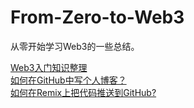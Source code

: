 # From-Zero-to-Web3
从零开始学习Web3的一些总结。

[Web3入门知识整理](https://blog.csdn.net/Holly7/article/details/149484937?spm=1001.2014.3001.5501)  
[如何在GitHub中写个人博客？](https://blog.csdn.net/Holly7/article/details/149672484?spm=1001.2014.3001.5502)  
[如何在Remix上把代码推送到GitHub?](https://blog.csdn.net/Holly7/article/details/149672715?spm=1001.2014.3001.5502)

